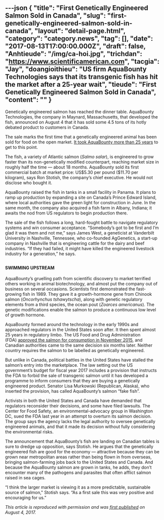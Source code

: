 ---json
{
    "title": "First Genetically Engineered Salmon Sold in Canada",
    "slug": "first-genetically-engineered-salmon-sold-in-canada",
    "layout": "detail-page.html",
    "category": "category.news",
    "tag": [],
    "date": "2017-08-13T17:00:00.000Z",
    "draft": false,
    "Anhtieude": "/img/ca-hoi.jpg",
    "trichdan": "https://www.scientificamerican.com",
    "tacgia": "Jay",
    "doangioithieu": "US firm AquaBounty Technologies says that its transgenic fish has hit the market after a 25-year wait",
    "tieude": "First Genetically Engineered Salmon Sold in Canada",
    "__content__": ""
}
---
<p><span style="font-size:14px">Genetically engineered salmon has reached the dinner table. AquaBounty Technologies, the company in Maynard, Massachusetts, that developed the fish, announced on August 4 that it has sold some 4.5 tons of its hotly debated product to customers in Canada.</span></p>

<p><span style="font-size:14px">The sale marks the first time that a genetically engineered animal has been sold for food on the open market.&nbsp;<a href="https://www.nature.com/news/salmon-approval-heralds-rethink-of-transgenic-animals-1.18867">It took AquaBounty more than 25 years</a>&nbsp;to get to this point.</span></p>

<p><span style="font-size:14px">The fish, a variety of Atlantic salmon (<em>Salmo salar</em>), is engineered to grow faster than its non-genetically modified counterpart, reaching market size in roughly half the time &mdash; about 18&nbsp;months. AquaBounty sold its first commercial batch at market price: US$5.30&nbsp;per pound ($11.70&nbsp;per kilogram), says Ron Stotish, the company&rsquo;s chief executive. He would not disclose who bought it.</span></p>

<p><span style="font-size:14px">AquaBounty raised the fish in tanks in a small facility in Panama. It plans to ramp up production by expanding a site on Canada&rsquo;s Prince Edward Island, where local authorities gave the green light for construction in June. In the same month, the company also acquired a fish farm in Albany, Indiana; it awaits the nod from US regulators to begin production there.</span></p>

<p><span style="font-size:14px">The sale of the fish follows a long, hard-fought battle to navigate regulatory systems and win consumer acceptance. &ldquo;Somebody&rsquo;s got to be first and I&rsquo;m glad it was them and not me,&rdquo; says James West, a geneticist at Vanderbilt University in Nashville, Tennessee, who co-founded AgGenetics, a start-up company in Nashville that is engineering cattle for the dairy and beef industries. &ldquo;If they had failed, it might have killed the engineered livestock industry for a generation,&rdquo; he says.</span></p>

<h2><span style="font-size:14px">SWIMMING UPSTREAM</span></h2>

<p><span style="font-size:14px">AquaBounty&rsquo;s gruelling path from scientific discovery to market terrified others working in animal biotechnology, and almost put the company out of business on several occasions. Scientists first demonstrated the fast-growing fish in 1989. They gave it a growth-hormone gene from Chinook salmon (<em>Oncorhynchus tshawytscha</em>), along with genetic regulatory elements from a third species, the ocean pout (<em>Zoarces americanus</em>). The genetic modifications enable the salmon to produce a continuous low level of growth hormone.</span></p>

<p><span style="font-size:14px">AquaBounty formed around the technology in the early 1990s and approached regulators in the United States soon after. It then spent almost 25 years in regulatory limbo. The US Food and Drug Administration (FDA)&nbsp;<a href="https://www.nature.com/news/salmon-is-first-transgenic-animal-to-win-us-approval-for-food-1.18838">approved the salmon for consumption in November 2015</a>, and Canadian authorities came to the same decision six months later. Neither country requires the salmon to be labelled as genetically engineered.</span></p>

<p><span style="font-size:14px">But unlike in Canada, political battles in the United States have stalled the salmon&rsquo;s entry into the marketplace. The law setting out the US government&rsquo;s budget for fiscal year 2017 includes a provision that instructs the FDA to forbid the sale of transgenic salmon until it has developed a programme to inform consumers that they are buying a genetically engineered product. Senator Lisa Murkowski (Republican, Alaska), who inserted the provision, has called AquaBounty&rsquo;s salmon &ldquo;fake fish&rdquo;.</span></p>

<p><span style="font-size:14px">Activists in both the United States and Canada have demanded that regulators reconsider their decisions, and some have filed lawsuits. The Center for Food Safety, an environmental-advocacy group in Washington DC, sued the FDA last year in an attempt to overturn its salmon decision. The group says the agency lacks the legal authority to oversee genetically engineered animals, and that it made its decision without fully considering the environmental risks.</span></p>

<p><span style="font-size:14px">The announcement that AquaBounty&rsquo;s fish are landing on Canadian tables is sure to dredge up opposition, says Stotish. He argues that the genetically engineered fish are good for the economy &mdash; attractive because they can be grown near metropolitan areas rather than being flown in from overseas, bringing salmon-farming jobs back to the United States and Canada. And because the AquaBounty salmon are grown in tanks, he adds, they don&rsquo;t encounter many of the pathogens and parasites that often afflict salmon raised in sea cages.</span></p>

<p><span style="font-size:14px">&ldquo;I think the larger market is viewing it as a more predictable, sustainable source of salmon,&quot; Stotish says. &ldquo;As a first sale this was very positive and encouraging for us.&rdquo;</span></p>

<p><span style="font-size:14px"><em>This article is reproduced with permission and was&nbsp;<a href="http://www.nature.com/news/first-genetically-engineered-salmon-sold-in-canada-1.22116" target="_blank">first published</a>&nbsp;on August 4, 2017.</em></span></p>
